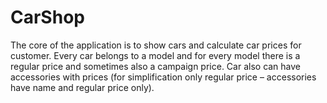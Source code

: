 # CarShop
The core of the application is to show cars and calculate car prices for customer. Every car belongs to a model and for every model there
is a regular price and sometimes also a campaign price. Car also can have accessories with prices 
(for simplification only regular price – accessories have name and regular price only).
